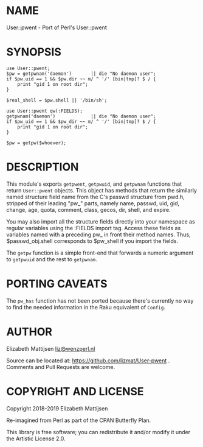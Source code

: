 NAME
====

User::pwent - Port of Perl's User::pwent

SYNOPSIS
========

    use User::pwent;
    $pw = getpwnam('daemon')       || die "No daemon user";
    if $pw.uid == 1 && $pw.dir ~~ m/ ^ '/' [bin|tmp]? $ / {
        print "gid 1 on root dir";
    }
     
    $real_shell = $pw.shell || '/bin/sh';
     
    use User::pwent qw(:FIELDS);
    getpwnam('daemon')             || die "No daemon user";
    if $pw_uid == 1 && $pw_dir ~~ m/ ^ '/' [bin|tmp]? $ / {
        print "gid 1 on root dir";
    }
     
    $pw = getpw($whoever);

DESCRIPTION
===========

This module's exports `getpwent`, `getpwuid`, and `getpwnam` functions that return `User::pwent` objects. This object has methods that return the similarly named structure field name from the C's passwd structure from pwd.h, stripped of their leading "pw_" parts, namely name, passwd, uid, gid, change, age, quota, comment, class, gecos, dir, shell, and expire.

You may also import all the structure fields directly into your namespace as regular variables using the :FIELDS import tag. Access these fields as variables named with a preceding pw_ in front their method names. Thus, $passwd_obj.shell corresponds to $pw_shell if you import the fields.

The `getpw` function is a simple front-end that forwards a numeric argument to `getpwuid` and the rest to `getpwnam`.

PORTING CAVEATS
===============

The `pw_has` function has not been ported because there's currently no way to find the needed information in the Raku equivalent of `Config`.

AUTHOR
======

Elizabeth Mattijsen <liz@wenzperl.nl>

Source can be located at: https://github.com/lizmat/User-pwent . Comments and Pull Requests are welcome.

COPYRIGHT AND LICENSE
=====================

Copyright 2018-2019 Elizabeth Mattijsen

Re-imagined from Perl as part of the CPAN Butterfly Plan.

This library is free software; you can redistribute it and/or modify it under the Artistic License 2.0.

